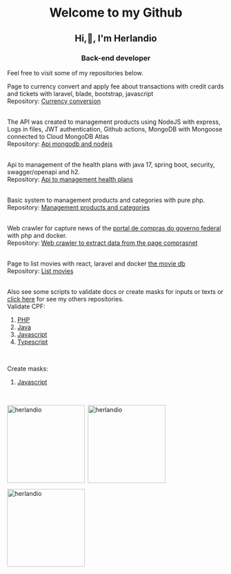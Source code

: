 <h1 align="center">Welcome to my Github</h1>
<h2 align="center">Hi,👋, I'm Herlandio</h2>
<h3 align="center">Back-end developer</h3>

Feel free to visit some of my repositories below.

Page to currency convert and apply fee about transactions with credit cards and tickets with laravel, blade, bootstrap, javascript<Br/> 
Repository: [Currency conversion](https://github.com/herlandio/conversao-de-moeda)<Br/>
<Br/>

The API was created to management products using NodeJS with express, Logs in files, JWT authentication, Github actions, MongoDB with Mongoose connected to Cloud MongoDB Atlas<Br/>
Repository: [Api mongodb and nodejs](https://github.com/herlandio/API-Nodejs-MongoDB)<Br/>
<Br/>

Api to management of the health plans with java 17, spring boot, security, swagger/openapi and h2.<Br/>
Repository: [Api to management health plans](https://github.com/herlandio/ekan-test-spring-boot-api)<Br/>
<Br/>

Basic system to management products and categories with pure php. <Br/>
Repository: [Management products and categories](https://github.com/herlandio/gerenciamento-de-produtos)<Br/>
<Br/>

Web crawler for capture news of the [portal de compras do governo federal](https://www.gov.br/compras/pt-br/acesso-a-informacao/noticias) with php and docker.<Br/>
Repository: [Web crawler to extract data from the page comprasnet](https://github.com/herlandio/webcrawler-comprasnet)<Br/>
<Br/>

Page to list movies with react, laravel and docker [the movie db](https://api.themoviedb.org)<Br/>
Repository: [List movies](https://github.com/herlandio/Laravel-ReactJS-TheMovieDB)<Br/>
<Br/>

Also see some scripts to validate docs or create masks for inputs or texts or [click here](https://github.com/herlandio?tab=repositories) for see my others repositories.<Br/>
Validate CPF:<Br/>
1. [PHP](https://gist.github.com/herlandio/4fa87cbf156d354f6e5a90468b570a59)<Br/>
2. [Java](https://gist.github.com/herlandio/b2f8a1e78f7aef1008545b7fb56c965c)<Br/>
3. [Javascript](https://gist.github.com/herlandio/4d91e5cee58035d8f0a0e474ce80ab2e)<Br/>
4. [Typescript](https://gist.github.com/herlandio/0ccf8772704942e2232b5a1e5d3387bb)<Br/>
<Br/>

Create masks: <Br/>
1. [Javascript](https://gist.github.com/herlandio/e0a2f3574223052b9ed7740d712c7611)
<Br/>
<div>
  <p><img align="left" height="180em" src="https://github-readme-stats.vercel.app/api/top-langs?username=herlandio&show_icons=true&locale=en&layout=compact" alt="herlandio" /></p>
  <p>&nbsp;<img align="center" height="180em" src="https://github-readme-stats.vercel.app/api?username=herlandio&show_icons=true&locale=en" alt="herlandio" /></p>
  <p><img align="center" height="180em" src="https://github-readme-streak-stats.herokuapp.com/?user=herlandio&" alt="herlandio" /></p>
  
</div>
